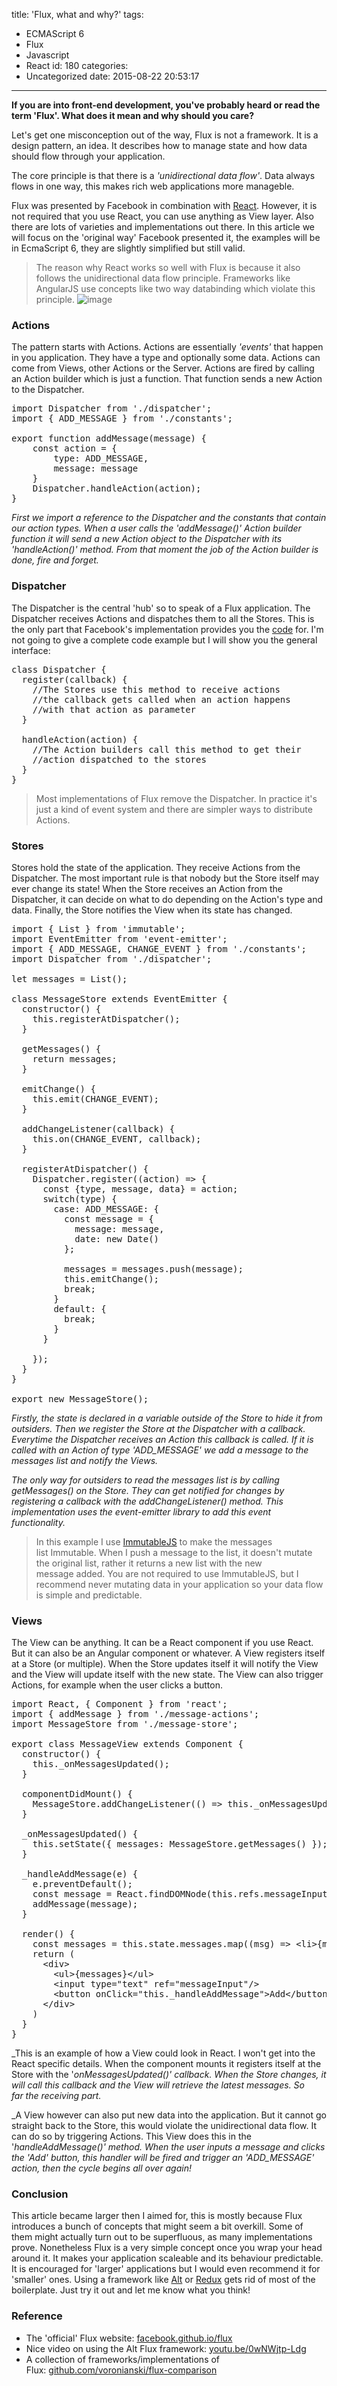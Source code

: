 title: 'Flux, what and why?'
tags:
  - ECMAScript 6
  - Flux
  - Javascript
  - React
id: 180
categories:
  - Uncategorized
date: 2015-08-22 20:53:17
---

**If you are into front-end development, you've probably heard or read the term 'Flux'. What does it mean and why should you care?**

<!-- more -->

Let's get one misconception out of the way, Flux is not a framework. It is a design pattern, an idea. It describes how to manage state and how data should flow through your application.

The core principle is that there is a _'unidirectional data flow'_. Data always flows in one way, this makes rich web applications more manageble.

Flux was presented by Facebook in combination with [React](http://facebook.github.io/react/). However, it is not required that you use React, you can use anything as View layer. Also there are lots of varieties and implementations out there. In this article we will focus on the 'original way' Facebook presented it, the examples will be in EcmaScript 6, they are slightly simplified but still valid.
> The reason why React works so well with Flux is because it also follows the unidirectional data flow principle. Frameworks like AngularJS use concepts like two way databinding which violate this principle.
![image](http://wecodetheweb.com/wp-content/uploads/2015/08/image.jpg)

### Actions

The pattern starts with Actions. Actions are essentially _'events'_ that happen in you application. They have a type and optionally some data. Actions can come from Views, other Actions or the Server. Actions are fired by calling an Action builder which is just a function. That function sends a new Action to the Dispatcher.
<pre class="lang:js decode:true">import Dispatcher from './dispatcher';
import { ADD_MESSAGE } from './constants';

export function addMessage(message) {
    const action = {
        type: ADD_MESSAGE,
        message: message
    }
    Dispatcher.handleAction(action);
}</pre>
_First we import a reference to the Dispatcher and the constants that contain our action types. When a user calls the <em>'_addMessage()_'_ Action builder function it will send a new Action object to the Dispatcher with its 'handleAction()' method. From that moment the job of the Action builder is done, fire and forget.</em>

### Dispatcher

The Dispatcher is the central 'hub' so to speak of a Flux application. The Dispatcher receives Actions and dispatches them to all the Stores. This is the only part that Facebook's implementation provides you the [code](https://www.npmjs.com/package/flux) for. I'm not going to give a complete code example but I will show you the general interface:
<pre class="lang:js decode:true">class Dispatcher {
  register(callback) {
    //The Stores use this method to receive actions
    //the callback gets called when an action happens
    //with that action as parameter
  }

  handleAction(action) {
    //The Action builders call this method to get their
    //action dispatched to the stores
  }
}</pre>
> Most implementations of Flux remove the Dispatcher. In practice it's just a kind of event system and there are simpler ways to distribute Actions.

### Stores

Stores hold the state of the application. They receive Actions from the Dispatcher. The most important rule is that nobody but the Store itself may ever change its state! When the Store receives an Action from the Dispatcher, it can decide on what to do depending on the Action's type and data. Finally, the Store notifies the View when its state has changed.
<pre class="lang:default decode:true ">import { List } from 'immutable';
import EventEmitter from 'event-emitter';
import { ADD_MESSAGE, CHANGE_EVENT } from './constants';
import Dispatcher from './dispatcher';

let messages = List();

class MessageStore extends EventEmitter {
  constructor() {
    this.registerAtDispatcher();
  }

  getMessages() {
    return messages;
  }

  emitChange() {
    this.emit(CHANGE_EVENT);
  }

  addChangeListener(callback) {
    this.on(CHANGE_EVENT, callback);
  }

  registerAtDispatcher() {
    Dispatcher.register((action) =&gt; {
      const {type, message, data} = action;
      switch(type) {
        case: ADD_MESSAGE: {
          const message = {
            message: message,
            date: new Date()
          };

          messages = messages.push(message);
          this.emitChange();
          break;
        }
        default: {
          break;
        }
      }

    });
  }
}

export new MessageStore();</pre>
_Firstly, the state is declared in a variable outside of the Store to hide it from outsiders. Then we register the Store at the Dispatcher with a callback. Everytime the Dispatcher receives an Action this callback is called. If it is called with an Action of type 'ADD_MESSAGE' we add a message to the messages list and notify the Views._

_The only way for outsiders to read the messages list is by calling getMessages() on the Store. They can get notified for changes by registering a callback with the addChangeListener() method. This implementation uses the event-emitter library to add this event functionality._
> In this example I use [ImmutableJS](https://facebook.github.io/immutable-js/docs/#/) to make the messages list Immutable. When I push a message to the list, it doesn't mutate the original list, rather it returns a new list with the new message added. You are not required to use ImmutableJS, but I recommend never mutating data in your application so your data flow is simple and predictable.

### Views

The View can be anything. It can be a React component if you use React. But it can also be an Angular component or whatever. A View registers itself at a Store (or multiple). When the Store updates itself it will notify the View and the View will update itself with the new state. The View can also trigger Actions, for example when the user clicks a button.
<pre class="lang:default decode:true">import React, { Component } from 'react';
import { addMessage } from './message-actions';
import MessageStore from './message-store';

export class MessageView extends Component {
  constructor() {
    this._onMessagesUpdated();
  }

  componentDidMount() {
    MessageStore.addChangeListener(() =&gt; this._onMessagesUpdated);
  }

  _onMessagesUpdated() {
    this.setState({ messages: MessageStore.getMessages() });
  }

  _handleAddMessage(e) {
    e.preventDefault();
    const message = React.findDOMNode(this.refs.messageInput).value;
    addMessage(message);
  }

  render() {
    const messages = this.state.messages.map((msg) =&gt; &lt;li&gt;{msg.message}&lt;/li&gt;)
    return (
      &lt;div&gt;
        &lt;ul&gt;{messages}&lt;/ul&gt;
        &lt;input type="text" ref="messageInput"/&gt;
        &lt;button onClick="this._handleAddMessage"&gt;Add&lt;/button&gt;
      &lt;/div&gt;
    )
  }
}</pre>
_This is an example of how a View could look in React. I won't get into the React specific details. When the component mounts it registers itself at the Store with the '_onMessagesUpdated()' callback. When the Store changes, it will call this callback and the View will retrieve the latest messages. So far the receiving part._

_A View however can also put new data into the application. But it cannot go straight back to the Store, this would violate the unidirectional data flow. It can do so by triggering Actions. This View does this in the '_handleAddMessage()' method. When the user inputs a message and clicks the 'Add' button, this handler will be fired and trigger an 'ADD_MESSAGE' action, then the cycle begins all over again!_

### Conclusion

This article became larger then I aimed for, this is mostly because Flux introduces a bunch of concepts that might seem a bit overkill. Some of them might actually turn out to be superfluous, as many implementations prove. Nonetheless Flux is a very simple concept once you wrap your head around it. It makes your application scaleable and its behaviour predictable. It is encouraged for 'larger' applications but I would even recommend it for 'smaller' ones. Using a framework like [Alt](https://github.com/goatslacker/alt) or [Redux](https://github.com/reflux/refluxjs) gets rid of most of the boilerplate. Just try it out and let me know what you think!

### Reference

*   The 'official' Flux website: [facebook.github.io/flux](https://facebook.github.io/flux/)
*   Nice video on using the Alt Flux framework: [youtu.be/0wNWjtp-Ldg](https://youtu.be/0wNWjtp-Ldg)
*   A collection of frameworks/implementations of Flux: [github.com/voronianski/flux-comparison](https://github.com/voronianski/flux-comparison)
